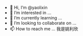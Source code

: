 - 👋 Hi, I’m @yaolixin
- 👀 I’m interested in ...
- 🌱 I’m currently learning ...
- 💞️ I’m looking to collaborate on ...
- 📫 How to reach me ...
我是姚利欣
<!---
yaolixin/yaolixin is a ✨ special ✨ repository because its `README.md` (this file) appears on your GitHub profile.
You can click the Preview link to take a look at your changes.
--->
